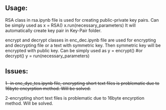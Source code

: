 ## Usage:
RSA class in rsa.ipynb file is used for creating public-private key pairs. Can be simply used as 
x = RSA()
x.run(necessary_parameters)
It will automatically create key pair in Key-Pair folder.

encrypt and decrypt classes in enc_dec.ipynb file are used for encrypting and decrypting file or a text with symmetric key. Then symmetric key will be encrypted with public key. Can be simply used as
y = encrypt() #or decrypt()
y = run(necessary_parameters)


## Issues:
<del>1- in enc_dyc_tes.ipynb file, encrypting short text files is problematic due to 16byte encyrption method. Will be solved.</del>

2-encrypting short text files is problematic due to 16byte encyrption method. Will be solved.
